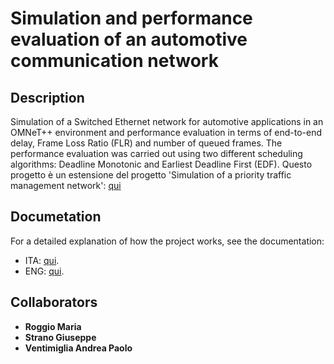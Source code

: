# Simulation and performance evaluation of an automotive communication network
## Description 
Simulation of a Switched Ethernet network for automotive applications in an OMNeT++ environment and performance evaluation in terms of end-to-end delay, Frame Loss Ratio (FLR) and number of queued frames. The performance evaluation was carried out using two different scheduling algorithms: Deadline Monotonic and Earliest Deadline First (EDF).
Questo progetto è un estensione del progetto 'Simulation of a priority traffic management network': [qui](github.com/AndreaVentimiglia/Simulation_of_a_priority_traffic_management_network/blob/main/README.md)


## Documetation
For a detailed explanation of how the project works, see the documentation:
- ITA: [qui](Docs/Documentazione.pdf).
- ENG: [qui](Docs/Documentation.pdf).

## Collaborators
- **Roggio Maria**
- **Strano Giuseppe**
- **Ventimiglia Andrea Paolo**
